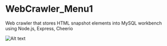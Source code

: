 # WebCrawler_Menu1
Web crawler that stores HTML snapshot elements into MySQL workbench using Node.js, Express, Cheerio

![Alt text](http://i1271.photobucket.com/albums/jj622/frederickchoe/2_zpssrauanrs.jpg "Completed Query")
